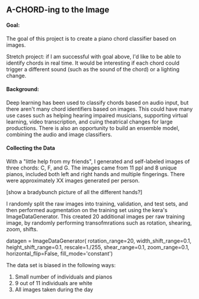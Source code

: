 ## A-CHORD-ing to the Image


#### Goal: 
The goal of this project is to create a piano chord classifier based on images.  

Stretch project: if I am successful with goal above, I'd like to be able to identify chords in real time.  It would be interesting if each chord could trigger a different sound (such as the sound of the chord) or a lighting change.

#### Background: 
Deep learning has been used to classify chords based on audio input, but there aren't many chord identifiers based on images. This could have many use cases such as helping hearing impaired musicians, supporting virtual learning, video transcription, and cuing theatrical changes for large productions. There is also an opportunity to build an ensemble model, combining the audio and image classifiers. 

#### Collecting the Data
With a "little help from my friends", I generated and self-labeled images of three chords: C, F, and G.  The images came from 11 ppl and 8 unique pianos, included both left and right hands and multiple fingerings.  There were approximately XX images generated per person. 

[show a bradybunch picture of all the different hands?]


I randomly split the raw images into training, validation, and test sets, and then performed augmentation on the training set using the kera's ImageDataGenerator.  This created 20 additional images per raw training image, by randomly performing transofmrations such as rotation, shearing, zoom, shifts.

datagen = ImageDataGenerator(
        rotation_range=20,
        width_shift_range=0.1,
        height_shift_range=0.1,
        rescale=1./255,
        shear_range=0.1,
        zoom_range=0.1,
        horizontal_flip=False,
        fill_mode='constant')

The data set is biased in the following ways:
1. Small number of individuals and pianos 
1. 9 out of 11 individuals are white
1. All images taken during the day

